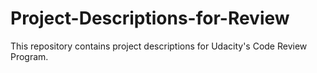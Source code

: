 # Project-Descriptions-for-Review

This repository contains project descriptions for Udacity's Code Review Program. 
